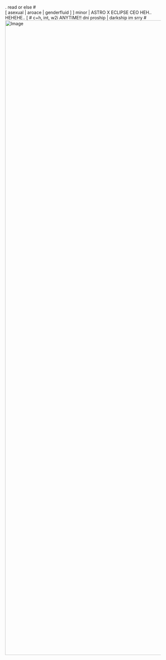 
  . read or else #    
            [  asexual | aroace | genderfluid  ]                                                                                                       ] minor | ASTRO X ECLIPSE CEO HEH.. HEHEHE.. [                                                                                                   # c+h, int, w2i ANYTIME!! dni proship | darkship im srry #                                                                      
<img width="2048" height="2048" alt="Image" src="https://github.com/user-attachments/assets/20f60ea2-17c2-41ae-afd9-91f3b2c912b0" />
